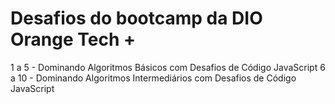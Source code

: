 # Desafios do bootcamp da DIO Orange Tech +

1 a 5 - Dominando Algoritmos Básicos com Desafios de Código JavaScript
6 a 10 - Dominando Algoritmos Intermediários com Desafios de Código JavaScript